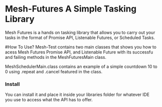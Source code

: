# Mesh-Futures A Simple Tasking Library

Mesh Futures is a hands on tasking library that allows you to carry out your tasks in the format of Promise API, Listenable Futures, or Scheduled Tasks.

#How To Use?
Mesh-Test contains two main classes that shows you how to acess Mesh Futures Promise API, and Listenable Future with its successfu and failing 
methods in the MeshFuturesMain class.

MeshSchedulerMain.class contains an example of a simple countdown 10 to 0 using .repeat and .cancel featured in the class.

### Install

You can install it and place it inside your libraries folder for whatever IDE you use to access what the API has to offer.



